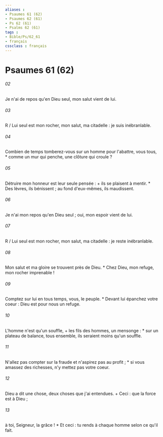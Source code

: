```yaml
---
aliases : 
- Psaumes 61 (62)
- Psaumes 62 (61)
- Ps 62 (61)
- Psalms 62 (61)
tags : 
- Bible/Ps/62_61
- français
cssclass : français
---
```


# Psaumes 61 (62)

###### 02
Je n'ai de repos qu'en Dieu seul, mon salut vient de lui.
###### 03
R / Lui seul est mon rocher, mon salut, ma citadelle : je suis inébranlable.
###### 04
Combien de temps tomberez-vous sur un homme pour l'abattre, vous tous, * comme un mur qui penche, une clôture qui croule ?
###### 05
Détruire mon honneur est leur seule pensée : + ils se plaisent à mentir. * Des lèvres, ils bénissent ; au fond d'eux-mêmes, ils maudissent.
###### 06
Je n'ai mon repos qu'en Dieu seul ; oui, mon espoir vient de lui.
###### 07
R / Lui seul est mon rocher, mon salut, ma citadelle : je reste inébranlable.
###### 08
Mon salut et ma gloire se trouvent près de Dieu. * Chez Dieu, mon refuge, mon rocher imprenable !
###### 09
Comptez sur lui en tous temps, vous, le peuple. * Devant lui épanchez votre coeur : Dieu est pour nous un refuge.
###### 10
L'homme n'est qu'un souffle, + les fils des hommes, un mensonge : * sur un plateau de balance, tous ensemble, ils seraient moins qu'un souffle.
###### 11
N'allez pas compter sur la fraude et n'aspirez pas au profit ; * si vous amassez des richesses, n'y mettez pas votre coeur.
###### 12
Dieu a dit une chose, deux choses que j'ai entendues. + Ceci : que la force est à Dieu ;
###### 13
à toi, Seigneur, la grâce ! * Et ceci : tu rends à chaque homme selon ce qu'il fait.
